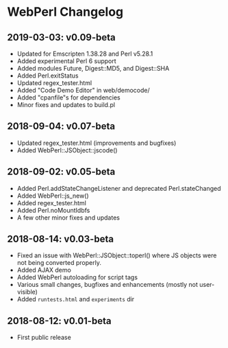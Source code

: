 
WebPerl Changelog
=================


2019-03-03: v0.09-beta
----------------------

- Updated for Emscripten 1.38.28 and Perl v5.28.1
- Added experimental Perl 6 support
- Added modules Future, Digest::MD5, and Digest::SHA
- Added Perl.exitStatus
- Updated regex_tester.html
- Added "Code Demo Editor" in web/democode/
- Added "cpanfile"s for dependencies
- Minor fixes and updates to build.pl


2018-09-04: v0.07-beta
----------------------

- Updated regex_tester.html (improvements and bugfixes)
- Added WebPerl::JSObject::jscode()


2018-09-02: v0.05-beta
----------------------

- Added Perl.addStateChangeListener and deprecated Perl.stateChanged
- Added WebPerl::js_new()
- Added regex_tester.html
- Added Perl.noMountIdbfs
- A few other minor fixes and updates


2018-08-14: v0.03-beta
----------------------

- Fixed an issue with WebPerl::JSObject::toperl()
  where JS objects were not being converted properly.
- Added AJAX demo
- Added WebPerl autoloading for script tags
- Various small changes, bugfixes and enhancements
  (mostly not user-visible)
- Added `runtests.html` and `experiments` dir


2018-08-12: v0.01-beta
----------------------

- First public release


